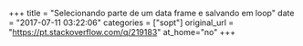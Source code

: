 +++
title = "Selecionando parte de um data frame e salvando em loop"
date = "2017-07-11 03:22:06"
categories = ["sopt"]
original_url = "https://pt.stackoverflow.com/q/219183"
at_home="no"
+++

